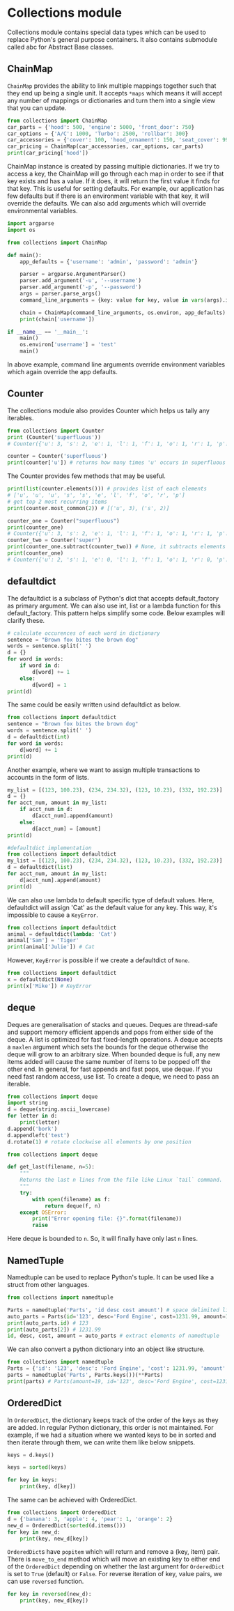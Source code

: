 # Collections module

Collections module contains special data types which can be used to replace Python's general purpose containers. It also contains submodule called abc for Abstract Base classes.

## ChainMap

`ChainMap` provides the ability to link multiple mappings together such that they end up being a single unit.  It accepts `*maps` which means it will accept any number of mappings or dictionaries and turn them into a single view that you can update.

```python
from collections import ChainMap
car_parts = {'hood': 500, 'engine': 5000, 'front_door': 750}
car_options = {'A/C': 1000, 'Turbo': 2500, 'rollbar': 300}
car_accessories = {'cover': 100, 'hood_ornament': 150, 'seat_cover': 99}
car_pricing = ChainMap(car_accessories, car_options, car_parts)
print(car_pricing['hood'])
```

ChainMap instance is created by passing multiple dictionaries. If we try to access a key, the ChainMap will go through each map in order to see if that key exists and has a value. If it does, it will return the first value it finds for that key. This is useful for setting defaults. For example, our application has few defaults but if there is an environment variable with that key, it will override the defaults. We can also add arguments which will override environmental variables.

```python
import argparse
import os

from collections import ChainMap

def main():
    app_defaults = {'username': 'admin', 'password': 'admin'}

    parser = argparse.ArgumentParser()
    parser.add_argument('-u', '--username')
    parser.add_argument('-p', '--password')
    args = parser.parse_args()
    command_line_arguments = {key: value for key, value in vars(args).items() if value}

    chain = ChainMap(command_line_arguments, os.environ, app_defaults)
    print(chain['username'])

if __name__ == '__main__':
    main()
    os.environ['username'] = 'test'
    main()
```

In above example, command line arguments override environment variables which again override the app defaults.

## Counter

The collections module also provides Counter which helps us tally any iterables.

```python
from collections import Counter
print (Counter('superfluous'))
# Counter({'u': 3, 's': 2, 'e': 1, 'l': 1, 'f': 1, 'o': 1, 'r': 1, 'p': 1})

counter = Counter('superfluous')
print(counter['u']) # returns how many times 'u' occurs in superfluous
```

The Counter provides few methods that may be useful.

```python
print(list(counter.elements())) # provides list of each elements
# ['u', 'u', 'u', 's', 's', 'e', 'l', 'f', 'o', 'r', 'p']
# get top 2 most recurring items
print(counter.most_common(2)) # [('u', 3), ('s', 2)]

counter_one = Counter("superfluous")
print(counter_one)
# Counter({'u': 3, 's': 2, 'e': 1, 'l': 1, 'f': 1, 'o': 1, 'r': 1, 'p': 1})
counter_two = Counter('super')
print(counter_one.subtract(counter_two)) # None, it subtracts elements of counter_two
print(counter_one)
# Counter({'u': 2, 's': 1, 'e': 0, 'l': 1, 'f': 1, 'o': 1, 'r': 0, 'p': 0})
```

## defaultdict

The defaultdict is a subclass of Python's dict that accepts default_factory as primary argument. We can also use int, list or  a lambda function for this default_factory. This pattern helps simplify some code. Below examples will clarify these.

```python
# calculate occurences of each word in dictionary
sentence = "Brown fox bites the brown dog"
words = sentence.split(' ')
d = {}
for word in words:
    if word in d:
        d[word] += 1
    else:
        d[word] = 1
print(d)
```

The same could be easily written usind defaultdict as below.

```python
from collections import defaultdict
sentence = "Brown fox bites the brown dog"
words = sentence.split(' ')
d = defaultdict(int)
for word in words:
    d[word] += 1
print(d)
```

Another example, where we want to assign multiple transactions to accounts in the form of lists.

```python
my_list = [(123, 100.23), (234, 234.32), (123, 10.23), (332, 192.23)]
d = {}
for acct_num, amount in my_list:
    if acct_num in d:
        d[acct_num].append(amount)
    else:
        d[acct_num] = [amount]
print(d)
```

```python
#defaultdict implementation
from collections import defaultdict
my_list = [(123, 100.23), (234, 234.32), (123, 10.23), (332, 192.23)]
d = defaultdict(list)
for acct_num, amount in my_list:
    d[acct_num].append(amount)
print(d)
```

We can also use lambda to default specific type of default values. Here, defaultdict will assign 'Cat' as the default value for any key. This way, it's impossible to cause a `KeyError`. 

```python
from collections import defaultdict
animal = defaultdict(lambda: 'Cat')
animal['Sam'] = 'Tiger'
print(animal['Julie']) # Cat
```

However, `KeyError` is possible if we create a defaultdict of `None`.

```python
from collections import defaultdict
x = defaultdict(None)
print(x['Mike']) # KeyError
```

## deque

Deques are generalisation of stacks and queues. Deques are thread-safe and support memory efficient appends and pops from either side of the deque. A list is optimized for fast fixed-length operations. A deque accepts a `maxlen` argument which sets the bounds for the deque otherwise the deque will grow to an arbitrary size. When bounded deque is full, any new items added will cause the same number of items to be popped off the other end. In general, for fast appends and fast pops, use deque. If you need fast random access, use list. To create a deque, we need to pass an iterable.

```python
from collections import deque
import string
d = deque(string.ascii_lowercase)
for letter in d:
    print(letter)
d.append('bork')
d.appendleft('test')
d.rotate(1) # rotate clockwise all elements by one position
```

```python
from collections import deque

def get_last(filename, n=5):
    """
    Returns the last n lines from the file like Linux `tail` command.
    """
    try:
        with open(filename) as f:
            return deque(f, n)
    except OSError:
        print("Error opening file: {}".format(filename))
        raise
```

Here deque is bounded to `n`. So, it will finally have only last `n` lines.

## NamedTuple

Namedtuple can be used to replace Python's tuple. It can be used like a struct from other languages.

```python
from collections import namedtuple

Parts = namedtuple('Parts', 'id desc cost amount') # space delimited list of properties
auto_parts = Parts(id='123', desc='Ford Engine', cost=1231.99, amount=19)
print(auto_parts.id) # 123
print(auto_parts[2]) # 1231.99
id, desc, cost, amount = auto_parts # extract elements of namedtuple
```

We can also convert a python dictionary into an object like structure.

```python
from collections import namedtuple
Parts = {'id': '123', 'desc': 'Ford Engine', 'cost': 1231.99, 'amount': 19}
parts = namedtuple('Parts', Parts.keys())(**Parts)
print(parts) # Parts(amount=19, id='123', desc='Ford Engine', cost=1231.99)
```

## OrderedDict

In `OrderedDict`, the dictionary keeps track of the order of the keys as they are added. In regular Python dictionary, this order is not maintained. For example, if we had a situation where we wanted keys to be in sorted and then iterate through them, we can write them like below snippets.

```python
keys = d.keys()

keys = sorted(keys)

for key in keys:
    print(key, d[key])
```

The same can be achieved with OrderedDict.

```python
from collections import OrderedDict
d = {'banana': 3, 'apple': 4, 'pear': 1, 'orange': 2}
new_d = OrderedDict(sorted(d.items()))
for key in new_d:
    print(key, new_d[key])
```

`OrderedDict`s have `popitem` which will return and remove a (key, item) pair. There is `move_to_end` method which will move an existing key to either end of the `OrderedDict` depending on whether the last argument for `OrderedDict` is set to `True` (default) or `False`.
For reverse iteration of key, value pairs, we can use `reversed` function.

```python
for key in reversed(new_d):
    print(key, new_d[key])
```
